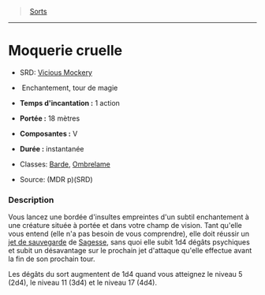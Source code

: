 ﻿---
!SpellItem
Name: Moquerie cruelle
AltName: '[Vicious Mockery](srd_spells_vicious_mockery.md)'
Type: Enchantement
Level: tour de magie
CastingTime: 1 action
Range: 18 mètres
Components: V
Duration: instantanée
Classes: '[Barde](hd_bard.md), [Ombrelame](hd_rogue_ombrelame.md)'
Family: SpellHD
Source: (MDR p)(SRD)
Id: spells_hd.md#moquerie-cruelle
ParentLink: spells_hd.md#sorts
ParentName: Sorts
NameLevel: 1
Attributes:
  Name: Moquerie cruelle
  Markdown: >+
    # <!--Name-->Moquerie cruelle<!--/Name-->


    - SRD: <!--AltName-->[Vicious Mockery](srd_spells_vicious_mockery.md)<!--/AltName-->


    -  <!--Type-->Enchantement<!--/Type-->, <!--Level-->tour de magie<!--/Level-->


    - **Temps d'incantation :** <!--CastingTime-->1 action<!--/CastingTime-->


    - **Portée :** <!--Range-->18 mètres<!--/Range-->


    - **Composantes :** <!--Components-->V<!--/Components-->


    - **Durée :** <!--Duration-->instantanée<!--/Duration-->


    - Classes: <!--Classes-->[Barde](hd_bard.md), [Ombrelame](hd_rogue_ombrelame.md)<!--/Classes-->


    - Source: <!--Source-->(MDR p)(SRD)<!--/Source-->


    ### Description


    Vous lancez une bordée d'insultes empreintes d'un subtil enchantement à une créature située à portée et dans votre champ de vision. Tant qu'elle vous entend (elle n'a pas besoin de vous comprendre), elle doit réussir un [jet de sauvegarde](hd_abilities_jets_de_sauvegarde.md) de [Sagesse](hd_abilities_wisdom.md), sans quoi elle subit 1d4 dégâts psychiques et subit un désavantage sur le prochain jet d'attaque qu'elle effectue avant la fin de son prochain tour.


    Les dégâts du sort augmentent de 1d4 quand vous atteignez le niveau 5 (2d4), le niveau 11 (3d4) et le niveau 17 (4d4).

  AltName: '[Vicious Mockery](srd_spells_vicious_mockery.md)'
  Type: Enchantement
  Level: tour de magie
  CastingTime: 1 action
  Range: 18 mètres
  Components: V
  Duration: instantanée
  Classes: '[Barde](hd_bard.md), [Ombrelame](hd_rogue_ombrelame.md)'
  Source: (MDR p)(SRD)
AttributesDictionary: >+
  Name: Moquerie cruelle

  Markdown: >+

    # <!--Name-->Moquerie cruelle<!--/Name-->





    - SRD: <!--AltName-->[Vicious Mockery](srd_spells_vicious_mockery.md)<!--/AltName-->





    -  <!--Type-->Enchantement<!--/Type-->, <!--Level-->tour de magie<!--/Level-->





    - **Temps d'incantation :** <!--CastingTime-->1 action<!--/CastingTime-->





    - **Portée :** <!--Range-->18 mètres<!--/Range-->





    - **Composantes :** <!--Components-->V<!--/Components-->





    - **Durée :** <!--Duration-->instantanée<!--/Duration-->





    - Classes: <!--Classes-->[Barde](hd_bard.md), [Ombrelame](hd_rogue_ombrelame.md)<!--/Classes-->





    - Source: <!--Source-->(MDR p)(SRD)<!--/Source-->





    ### Description





    Vous lancez une bordée d'insultes empreintes d'un subtil enchantement à une créature située à portée et dans votre champ de vision. Tant qu'elle vous entend (elle n'a pas besoin de vous comprendre), elle doit réussir un [jet de sauvegarde](hd_abilities_jets_de_sauvegarde.md) de [Sagesse](hd_abilities_wisdom.md), sans quoi elle subit 1d4 dégâts psychiques et subit un désavantage sur le prochain jet d'attaque qu'elle effectue avant la fin de son prochain tour.





    Les dégâts du sort augmentent de 1d4 quand vous atteignez le niveau 5 (2d4), le niveau 11 (3d4) et le niveau 17 (4d4).



  AltName: '[Vicious Mockery](srd_spells_vicious_mockery.md)'

  Type: Enchantement

  Level: tour de magie

  CastingTime: 1 action

  Range: 18 mètres

  Components: V

  Duration: instantanée

  Classes: '[Barde](hd_bard.md), [Ombrelame](hd_rogue_ombrelame.md)'

  Source: (MDR p)(SRD)

---
> [Sorts](hd_spells.md)

---

# Moquerie cruelle

- SRD: [Vicious Mockery](srd_spells_vicious_mockery.md)

-  Enchantement, tour de magie

- **Temps d'incantation :** 1 action

- **Portée :** 18 mètres

- **Composantes :** V

- **Durée :** instantanée

- Classes: [Barde](hd_bard.md), [Ombrelame](hd_rogue_ombrelame.md)

- Source: (MDR p)(SRD)

### Description

Vous lancez une bordée d'insultes empreintes d'un subtil enchantement à une créature située à portée et dans votre champ de vision. Tant qu'elle vous entend (elle n'a pas besoin de vous comprendre), elle doit réussir un [jet de sauvegarde](hd_abilities_jets_de_sauvegarde.md) de [Sagesse](hd_abilities_wisdom.md), sans quoi elle subit 1d4 dégâts psychiques et subit un désavantage sur le prochain jet d'attaque qu'elle effectue avant la fin de son prochain tour.

Les dégâts du sort augmentent de 1d4 quand vous atteignez le niveau 5 (2d4), le niveau 11 (3d4) et le niveau 17 (4d4).

